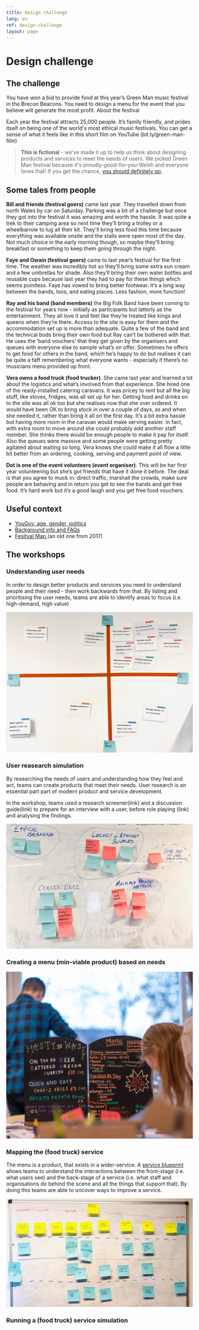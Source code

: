 ```yaml
---
title: Design challenge
lang: en
ref: design-challenge
layout: page
---
```


# Design challenge


## The challenge

You have won a bid to provide food at this year’s Green Man music festival in the Brecon Beacons. You need to design a menu for the event that you believe will generate the most profit.
About the festival

Each year the festival attracts 25,000 people. It’s family friendly, and prides itself on being one of the world's most ethical music festivals. You can get a sense of what it feels like in this short film on YouTube (bit.ly/green-man-film)

> **This is fictional** - we've made it up to help us think about designing products and services to meet the needs of users.  We picked Green Man festival because it's proudly-good-for-you-Welsh and everyone loves that! If you get the chance, [you should definitely go](https://www.greenman.net/tickets/).


## Some tales from people

**Bill and friends (festival goers)** came last year. They travelled down from north Wales by car on Saturday. Parking was a bit of a challenge but once they got into the festival it was amazing and worth the hassle. It was quite a trek to their camping area so next time they’ll bring a trolley or a wheelbarrow to lug all their kit. They'll bring less food this time because everything was available onsite and the stalls were open most of the day. Not much choice in the early morning though, so maybe they’ll bring breakfast or something to keep them going through the night.

**Faye and Owain (festival goers)** came to last year’s festival for the first time. The weather was incredibly hot so they’ll bring some extra sun cream and a few umbrellas for shade.   Also they’ll bring their own water bottles and reusable cups because last year they had to pay for these things which seems pointless. Faye has vowed to bring better footwear.  It’s a long way between the bands, loos, and eating places. Less fashion, more function!

**Ray and his band (band members)** the Big Folk Band have been coming to the festival for years now - initially as participants but latterly as the entertainment. They all love it and feel like they’re treated like kings and queens when they’re there. Access to the site is easy for them and the accommodation set up is more than adequate. Quite a few of the band and the technical bods bring their own food but Ray can’t be bothered with that. He uses the ‘band vouchers’ that they get given by the organisers and queues with everyone else to sample what’s on offer. Sometimes he offers to get food for others in the band, which he’s happy to do but realises it can be quite a faff remembering what everyone wants - especially if there’s no musicians menu provided up front.

**Vera owns a food truck (food trucker)**. She came last year and learned a lot about the logistics and what’s involved from that experience. She hired one of the ready-installed catering caravans. It was pricey to rent but all the big stuff, like stoves, fridges, was all set up for her. Getting food and drinks on to the site was all ok too but she realises now that she over ordered. It would have been OK to bring stock in over a couple of days, as and when she needed it, rather than bring it all on the first day. It’s a bit extra hassle but having more room in the caravan would make serving easier.  In fact, with extra room to move around she could probably add another staff member.  She thinks there would be enough people to make it pay for itself. Also the queues were massive and some people were getting pretty agitated about waiting so long. Vera knows she could make it all flow a little bit better from an ordering, cooking, serving and payment point of view.

**Dot is one of the event volunteers (event organiser)**. This will be her first year volunteering but she’s got friends that have it done it before. The deal is that you agree to muck in: direct traffic, marshall the crowds, make sure people are behaving and in return you get to see the bands and get free food. It’s hard work but it’s a good laugh and you get free food vouchers.


## Useful context
- [YouGov, age, gender, politics](https://yougov.co.uk/topics/entertainment/explore/music_festival/Green_Man_Festival?content=all)
- [Background info and FAQs](https://www.greenman.net/information/faqs/ ) 
- [Fesitval Map ](https://twitter.com/greenmanfest/status/896021567196598272) (an old one from 2017)


## The workshops

### Understanding user needs
In order to design better products and services you need to understand people and their need - then work backwards from that. By listing and prioritising the user needs, teams are able to identify areas to focus (i.e. high-demand, high value)

![user needs printed on indivual cards and placed on a two-by-two grid.  The x-axis shows 'demand' from low to high, and the y-axis shows 'value to user' from low to high.](/assets/images/user-needs-prioritised.jpeg)

### User reasearch simulation
By researching the needs of users and understanding how they feel and act, teams can create products that meet their needs.  User research is an essential part part of modern product and service development. 

In the workshop, teams used a research screener(link) and a discussion guide(link) to prepare for an interview with a user, before role playing (link) and analysing the findings. 

![our research findings learned that ethical packaging and sourcing and conveience we're important to their target users.](/assets/images/research-findings.jpeg)

### Creating a menu (min-viable product) based on needs

![The first versions of the menu products - all based on our research findings](/assets/images/menu-products.jpg)

### Mapping the (food truck) service

The menu is a product, that exists in a wider-service.  A [service blueprint](https://learnbymaking.wales/en/resource/a-basic-service-blueprint-template.png) allows teams to understand the interactions between the front-stage (i.e. what users see) and the back-stage of a service (i.e. what staff and organisations do behind the scene and all the things that support that).  By doing this teams are able to uncover ways to improve a service.

![Mapping buying a burioto from a food truck](/assets/images/mapping-a-service.png)


### Running a (food truck) service simulation



